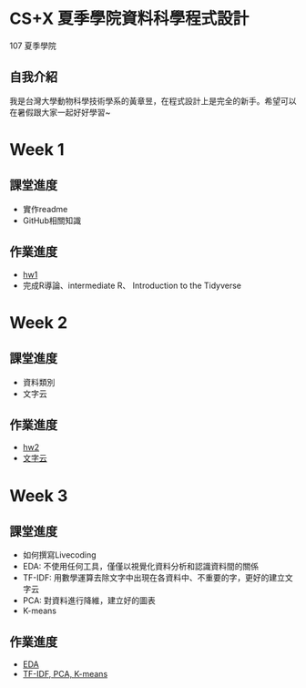 # CS+X 夏季學院資料科學程式設計
 107 夏季學院

## 自我介紹
 我是台灣大學動物科學技術學系的黃章昱，在程式設計上是完全的新手。希望可以在暑假跟大家一起好好學習~

# Week 1
## 課堂進度
* 實作readme
* GitHub相關知識

## 作業進度
   - [hw1](https://jack2012aa.github.io/CSX-R-project/week1/hw1.html)
   - 完成R導論、intermediate R、 Introduction to the Tidyverse

# Week 2
## 課堂進度
* 資料類別
* 文字云

## 作業進度
   - [hw2](https://jack2012aa.github.io/CSX-R-project/week2/hw2.html)
   - [文字云](https://jack2012aa.github.io/CSX-R-project/week2/文字云.html)

# Week 3
## 課堂進度
* 如何撰寫Livecoding
* EDA: 不使用任何工具，僅僅以視覺化資料分析和認識資料間的關係
* TF-IDF: 用數學運算去除文字中出現在各資料中、不重要的字，更好的建立文字云
* PCA: 對資料進行降維，建立好的圖表
* K-means

## 作業進度
  - [EDA](https://jack2012aa.github.io/CSX-R-project/week3/Live_coding)
  - [TF-IDF, PCA, K-means](https://jack2012aa.github.io/CSX-R-project/week3/TF-IDF,_PCA,_K-means)